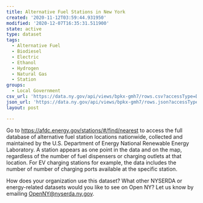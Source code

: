 ```yaml
---
title: Alternative Fuel Stations in New York
created: '2020-11-12T03:59:44.931950'
modified: '2020-12-07T16:35:31.511900'
state: active
type: dataset
tags:
  - Alternative Fuel
  - Biodiesel
  - Electric
  - Ethanol
  - Hydrogen
  - Natural Gas
  - Station
groups:
  - Local Government
csv_url: 'https://data.ny.gov/api/views/bpkx-gmh7/rows.csv?accessType=DOWNLOAD'
json_url: 'https://data.ny.gov/api/views/bpkx-gmh7/rows.json?accessType=DOWNLOAD'
layout: post

---
```

Go to https://afdc.energy.gov/stations/#/find/nearest to access the full database of alternative fuel station locations nationwide, collected and maintained by the U.S. Department of Energy National Renewable Energy Laboratory.  A station appears as one point in the data and on the map, regardless of the number of fuel dispensers or charging outlets at that location.  For EV charging stations for example, the data includes the number of number of charging ports available at the specific station.

How does your organization use this dataset? What other NYSERDA or energy-related datasets would you like to see on Open NY? Let us know by emailing OpenNY@nyserda.ny.gov.

